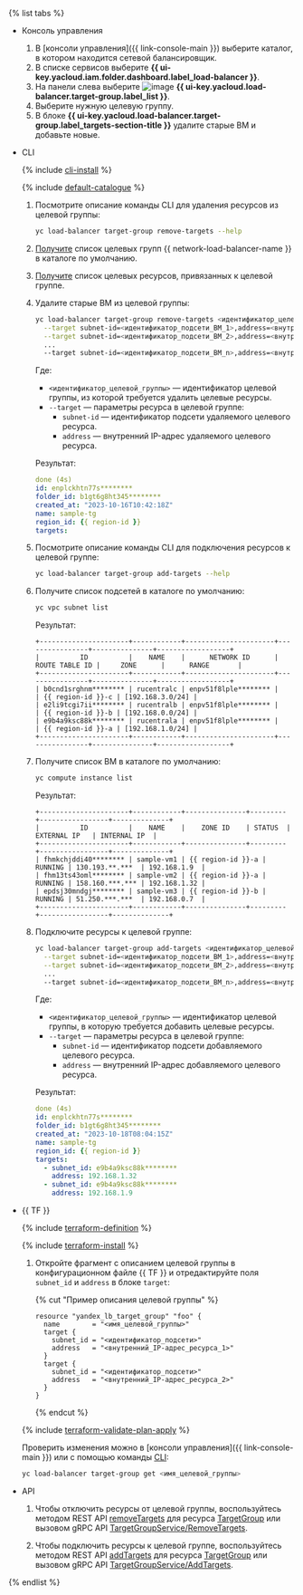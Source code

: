 {% list tabs %}

- Консоль управления

  1. В [консоли управления]({{ link-console-main }}) выберите каталог, в котором находится сетевой балансировщик.
  1. В списке сервисов выберите **{{ ui-key.yacloud.iam.folder.dashboard.label_load-balancer }}**.
  1. На панели слева выберите ![image](../../_assets/trgroups.svg) **{{ ui-key.yacloud.load-balancer.target-group.label_list }}**.
  1. Выберите нужную целевую группу.
  1. В блоке **{{ ui-key.yacloud.load-balancer.target-group.label_targets-section-title }}** удалите старые ВМ и добавьте новые.

- CLI

  {% include [cli-install](../cli-install.md) %}

  {% include [default-catalogue](../default-catalogue.md) %}

  1. Посмотрите описание команды CLI для удаления ресурсов из целевой группы:

      ```bash
      yc load-balancer target-group remove-targets --help
      ```

  1. [Получите](../../network-load-balancer/operations/target-group-list.md#list) список целевых групп {{ network-load-balancer-name }} в каталоге по умолчанию.

  1. [Получите](../../network-load-balancer/operations/target-group-list.md#get) список целевых ресурсов, привязанных к целевой группе.

  1. Удалите старые ВМ из целевой группы:

      ```bash
      yc load-balancer target-group remove-targets <идентификатор_целевой_группы> \
        --target subnet-id=<идентификатор_подсети_ВМ_1>,address=<внутренний_IP-адрес_ВМ_1> \
        --target subnet-id=<идентификатор_подсети_ВМ_2>,address=<внутренний_IP-адрес_ВМ_2>
        ...
        --target subnet-id=<идентификатор_подсети_ВМ_n>,address=<внутренний_IP-адрес_ВМ_n>
      ```

      Где:
      * `<идентификатор_целевой_группы>` — идентификатор целевой группы, из которой требуется удалить целевые ресурсы.
      * `--target` — параметры ресурса в целевой группе:
          * `subnet-id` — идентификатор подсети удаляемого целевого ресурса.
          * `address` — внутренний IP-адрес удаляемого целевого ресурса.

      Результат:

      ```yaml
      done (4s)
      id: enplckhtn77s********
      folder_id: b1gt6g8ht345********
      created_at: "2023-10-16T10:42:18Z"
      name: sample-tg
      region_id: {{ region-id }}
      targets:
      ```

  1. Посмотрите описание команды CLI для подключения ресурсов к целевой группе:

      ```bash
      yc load-balancer target-group add-targets --help    
      ```

  1. Получите список подсетей в каталоге по умолчанию:

      ```bash
      yc vpc subnet list
      ```

      Результат:

      ```
      +----------------------+------------+----------------------+----------------+---------------+------------------+
      |          ID          |    NAME    |      NETWORK ID      | ROUTE TABLE ID |     ZONE      |      RANGE       |
      +----------------------+------------+----------------------+----------------+---------------+------------------+
      | b0cnd1srghnm******** | rucentralc | enpv51f8lple******** |                | {{ region-id }}-c | [192.168.3.0/24] |
      | e2li9tcgi7ii******** | rucentralb | enpv51f8lple******** |                | {{ region-id }}-b | [192.168.0.0/24] |
      | e9b4a9ksc88k******** | rucentrala | enpv51f8lple******** |                | {{ region-id }}-a | [192.168.1.0/24] |
      +----------------------+------------+----------------------+----------------+---------------+------------------+
      ```

  1. Получите список ВМ в каталоге по умолчанию:

      ```bash
      yc compute instance list
      ```

      Результат:

      ```
      +----------------------+------------+---------------+---------+-----------------+--------------+
      |          ID          |    NAME    |    ZONE ID    | STATUS  |   EXTERNAL IP   | INTERNAL IP  |
      +----------------------+------------+---------------+---------+-----------------+--------------+
      | fhmkchjddi40******** | sample-vm1 | {{ region-id }}-a | RUNNING | 130.193.**.***  | 192.168.1.9  |
      | fhm13ts43oml******** | sample-vm2 | {{ region-id }}-a | RUNNING | 158.160.***.*** | 192.168.1.32 |
      | epdsj30mndgj******** | sample-vm3 | {{ region-id }}-b | RUNNING | 51.250.***.***  | 192.168.0.7  |
      +----------------------+------------+---------------+---------+-----------------+--------------+
      ```

  1. Подключите ресурсы к целевой группе:

      ```bash
      yc load-balancer target-group add-targets <идентификатор_целевой_группы> \
        --target subnet-id=<идентификатор_подсети_ВМ_1>,address=<внутренний_IP-адрес_ВМ_1> \
        --target subnet-id=<идентификатор_подсети_ВМ_2>,address=<внутренний_IP-адрес_ВМ_2>
        ...
        --target subnet-id=<идентификатор_подсети_ВМ_n>,address=<внутренний_IP-адрес_ВМ_n>
      ```

      Где:
      * `<идентификатор_целевой_группы>` — идентификатор целевой группы, в которую требуется добавить целевые ресурсы.
      * `--target` — параметры ресурса в целевой группе:
          * `subnet-id` — идентификатор подсети добавляемого целевого ресурса.
          * `address` — внутренний IP-адрес добавляемого целевого ресурса.

      Результат:

      ```yaml
      done (4s)
      id: enplckhtn77s********
      folder_id: b1gt6g8ht345********
      created_at: "2023-10-18T08:04:15Z"
      name: sample-tg
      region_id: {{ region-id }}
      targets:
        - subnet_id: e9b4a9ksc88k********
          address: 192.168.1.32
        - subnet_id: e9b4a9ksc88k********
          address: 192.168.1.9
      ```

- {{ TF }}

  {% include [terraform-definition](../../_tutorials/terraform-definition.md) %}

  {% include [terraform-install](../../_includes/terraform-install.md) %}

  1. Откройте фрагмент с описанием целевой группы в конфигурационном файле {{ TF }} и отредактируйте поля `subnet_id` и `address` в блоке `target`:

      {% cut "Пример описания целевой группы" %}

      ```hcl
      resource "yandex_lb_target_group" "foo" {
        name        = "<имя_целевой_группы>"
        target {
          subnet_id = "<идентификатор_подсети>"
          address   = "<внутренний_IP-адрес_ресурса_1>"
        }
        target {
          subnet_id = "<идентификатор_подсети>"
          address   = "<внутренний_IP-адрес_ресурса_2>"
        }
      }
      ```

      {% endcut %}

  {% include [terraform-validate-plan-apply](../../_tutorials/terraform-validate-plan-apply.md) %}

  Проверить изменения можно в [консоли управления]({{ link-console-main }}) или с помощью команды [CLI](../../cli/quickstart.md):

  ```bash
  yc load-balancer target-group get <имя_целевой_группы>
  ```

- API

  1. Чтобы отключить ресурсы от целевой группы, воспользуйтесь методом REST API [removeTargets](../../network-load-balancer/api-ref/TargetGroup/removeTargets.md) для ресурса [TargetGroup](../../network-load-balancer/api-ref/TargetGroup/index.md) или вызовом gRPC API [TargetGroupService/RemoveTargets](../../network-load-balancer/api-ref/grpc/target_group_service.md#RemoveTargets).

  1. Чтобы подключить ресурсы к целевой группе, воспользуйтесь методом REST API [addTargets](../../network-load-balancer/api-ref/TargetGroup/addTargets.md) для ресурса [TargetGroup](../../network-load-balancer/api-ref/TargetGroup/index.md) или вызовом gRPC API [TargetGroupService/AddTargets](../../network-load-balancer/api-ref/grpc/target_group_service.md#AddTargets).

{% endlist %}
